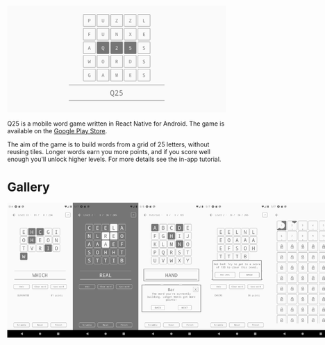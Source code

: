 <img src="img/feature_graphic.png" title="Q25 title image">

Q25 is a mobile word game written in React Native for Android. The game is available on the [Google Play Store](https://play.google.com/store/apps/details?id=com.fpringle.q25).

The aim of the game is to build words from a grid of 25 letters, without reusing tiles. Longer words earn you more points, and if you score well enough you'll unlock higher levels. For more details see the in-app tutorial.

# Gallery

<div style="justify-content: space-between; flex-direction: row; display: flex; align-items: center; align-content: center">
<img src="img/Screenshot1.png" title="Longer words earn more points" width="30%">
<img src="img/Screenshot6.png" title="Play with different themes!" width="30%">
<img src="img/Screenshot3.png" title="See the in-game tutorial for more details" width="30%">
<img src="img/Screenshot4.png" title="There's a score threshold for each level..." width="30%">
<img src="img/Screenshot5.png" title="... which lets you unlock higher levels" width="30%">
<img src="img/Screenshot7.png" title="Play with different themes!" width="30%">
</div>
